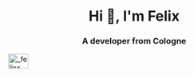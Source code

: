 <h1 align="center">Hi 👋, I'm Felix</h1>
<h3 align="center">A developer from Cologne</h3>

<p align="left">
<a href="https://instagram.com/_felixx_3" target="blank"><img align="center" src="https://cdn.jsdelivr.net/npm/simple-icons@3.0.1/icons/instagram.svg" alt="_felixx_3" height="30" width="40" /></a>
</p>


